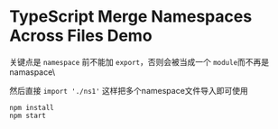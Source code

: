 TypeScript Merge Namespaces Across Files Demo
===========================

关键点是 `namespace` 前不能加 `export`，否则会被当成一个 `module`而不再是namaspace\

然后直接 `import './ns1'` 这样把多个namespace文件导入即可使用

```
npm install
npm start
```
